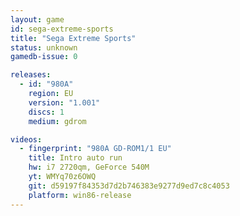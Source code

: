 ```yaml
---
layout: game
id: sega-extreme-sports
title: "Sega Extreme Sports"
status: unknown
gamedb-issue: 0

releases:
  - id: "980A"
    region: EU
    version: "1.001"
    discs: 1
    medium: gdrom

videos:
  - fingerprint: "980A GD-ROM1/1 EU"
    title: Intro auto run
    hw: i7 2720qm, GeForce 540M
    yt: WMYq70z6OWQ
    git: d59197f84353d7d2b746383e9277d9ed7c8c4053
    platform: win86-release
---
```


